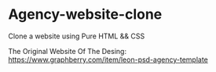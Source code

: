 # Agency-website-clone
Clone a website using Pure HTML &amp;&amp; CSS

The Original Website Of The Desing: https://www.graphberry.com/item/leon-psd-agency-template
